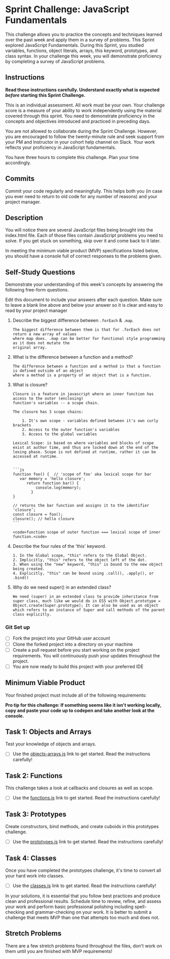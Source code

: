 # Sprint Challenge: JavaScript Fundamentals

This challenge allows you to practice the concepts and techniques learned over the past week and apply them in a survey of problems. This Sprint explored JavaScript Fundamentals. During this Sprint, you studied variables, functions, object literals, arrays, this keyword, prototypes, and class syntax. In your challenge this week, you will demonstrate proficiency by completing a survey of JavaScript problems.

## Instructions

**Read these instructions carefully. Understand exactly what is expected _before_ starting this Sprint Challenge.**

This is an individual assessment. All work must be your own. Your challenge score is a measure of your ability to work independently using the material covered through this sprint. You need to demonstrate proficiency in the concepts and objectives introduced and practiced in preceding days.

You are not allowed to collaborate during the Sprint Challenge. However, you are encouraged to follow the twenty-minute rule and seek support from your PM and Instructor in your cohort help channel on Slack. Your work reflects your proficiency in JavaScript fundamentals.

You have three hours to complete this challenge. Plan your time accordingly.

## Commits

Commit your code regularly and meaningfully. This helps both you (in case you ever need to return to old code for any number of reasons) and your project manager.

## Description

You will notice there are several JavaScript files being brought into the index.html file. Each of those files contain JavaScript problems you need to solve. If you get stuck on something, skip over it and come back to it later.

In meeting the minimum viable product (MVP) specifications listed below, you should have a console full of correct responses to the problems given.

## Self-Study Questions

Demonstrate your understanding of this week's concepts by answering the following free-form questions.

Edit this document to include your answers after each question. Make sure to leave a blank line above and below your answer so it is clear and easy to read by your project manager

1.  Describe the biggest difference between `.forEach` & `.map`.

        The biggest difference between them is that for .forEach does not return a new array of values
        where map does. .map can be better for functional style programming as it does not mutate the
        original array.

2.  What is the difference between a function and a method?

        The difference between a function and a method is that a function is defined outside of an object
        where a method is a property of an object that is a function.

3.  What is closure?

        Closure is a feature in javascript where an inner function has access to the outer (enclosing)
        function's variables -- a scope chain.

        The closure has 3 scope chains:

            1. It's own scope - variables defined between it's own curly brackets
            2. Access to the outer function's variables
            3. Access to the global variables

        Lexical Scope: is based on where variables and blocks of scope exist at author time, and thus are locked down at the end of the lexing phase. Scope is not defined at runtime, rather it can be accessed at runtime.


        ```js
        function foo() {  // 'scope of foo' aka lexical scope for bar
           var memory = 'hello closure';
              return function bar() {
                  console.log(memory);
                }
        }

        // returns the bar function and assigns it to the identifier 'closure’;
        const closure = foo();
        closure(); // hello closure
        ```

        <code>function scope of outer function === lexical scope of inner function.<code>

4.  Describe the four rules of the 'this' keyword.

        1. In the Global scope, "this" refers to the Global Object.
        2. Implicitly, "this" refers to the object left of the dot.
        3. When using the "new" keyword, "this" is bound to the new object being created.
        4. Explicitly, "this" can be bound using .call(), .apply(), or .bind()

5.  Why do we need super() in an extended class?

        We need (super) in an extended class to provide inheritance from super class, much like we would do in ES5 with Object.prototype = Object.create(Super.prototype); It can also be used as an object which refers to an instance of Super and call methods of the parent class explicitly.

### Git Set up

- [ ] Fork the project into your GitHub user account
- [ ] Clone the forked project into a directory on your machine
- [ ] Create a pull request before you start working on the project requirements. You will continuously push your updates throughout the project.
- [ ] You are now ready to build this project with your preferred IDE

## Minimum Viable Product

Your finished project must include all of the following requirements:

**Pro tip for this challenge: If something seems like it isn't working locally, copy and paste your code up to codepen and take another look at the console.**

## Task 1: Objects and Arrays

Test your knowledge of objects and arrays.

- [ ] Use the [objects-arrays.js](challenges/objects-arrays.js) link to get started. Read the instructions carefully!

## Task 2: Functions

This challenge takes a look at callbacks and closures as well as scope.

- [ ] Use the [functions.js](challenges/functions.js) link to get started. Read the instructions carefully!

## Task 3: Prototypes

Create constructors, bind methods, and create cuboids in this prototypes challenge.

- [ ] Use the [prototypes.js](challenges/prototypes.js) link to get started. Read the instructions carefully!

## Task 4: Classes

Once you have completed the prototypes challenge, it's time to convert all your hard work into classes.

- [ ] Use the [classes.js](challenges/classes.js) link to get started. Read the instructions carefully!

In your solutions, it is essential that you follow best practices and produce clean and professional results. Schedule time to review, refine, and assess your work and perform basic professional polishing including spell-checking and grammar-checking on your work. It is better to submit a challenge that meets MVP than one that attempts too much and does not.

## Stretch Problems

There are a few stretch problems found throughout the files, don't work on them until you are finished with MVP requirements!
